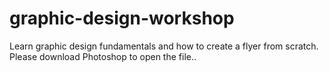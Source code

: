 # graphic-design-workshop
 Learn graphic design fundamentals and how to create a flyer from scratch. Please download Photoshop to open the file..
